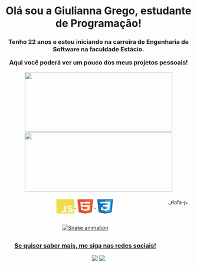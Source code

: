 <h1 align="center">
Olá sou a Giulianna Grego, estudante de Programação!
</h1>
<h3 align="center"> 
Tenho 22 anos e estou iniciando na carreira de Engenharia de Software na faculdade Estácio.

Aqui você poderá ver um pouco dos meus projetos pessoais!
</h3>
<div align="center">
  <a href="https://github.com/giuliannagrego">
  <img height="160em" width="400em" src="https://github-readme-stats.vercel.app/api?username=giuliannagrego&show_icons=true&theme=dracula&include_all_commits=true&count_private=true"/>
  <img height="160em" width="400em" src="https://github-readme-stats.vercel.app/api/top-langs/?username=giuliannagrego&layout=compact&langs_count=7&theme=dracula"/>
</div>
</div>
<div align="center"><br>
  <img align="center" alt="Giu-Js" height="40" width="50" src="https://raw.githubusercontent.com/devicons/devicon/master/icons/javascript/javascript-plain.svg">
  <img align="center" alt="Giu-HTML" height="40" width="50" src="https://raw.githubusercontent.com/devicons/devicon/master/icons/html5/html5-original.svg">
  <img align="center" alt="Giu-CSS" height="40" width="50" src="https://raw.githubusercontent.com/devicons/devicon/master/icons/css3/css3-original.svg">
  <img align="right" alt="Rafa-pic" height="150" style="border-radius:50px;" src="https://media.discordapp.net/attachments/974803983501778965/980877732244254760/ezgif-2-6a14eacdad.gif?width=539&height=539">
</div>

##

<div align="center">  
  
   ![Snake animation](https://github.com/giuliannagrego/giuliannagrego/blob/output/github-contribution-grid-snake.svg)
  
</div>

##

<h3 align="center">
  Se quiser saber mais, me siga nas redes sociais!
</h3>
  
<div align="center">
    <a href="https://instagram.com/giuliannagrego" target="_blank"><img src="https://img.shields.io/badge/-Instagram-%23E4405F?style=for-the-badge&logo=instagram&logoColor=white" target="_blank"></a>
  <a href="https://www.linkedin.com/in/giuliannagrego" target="_blank"><img src="https://img.shields.io/badge/-LinkedIn-%230077B5?style=for-the-badge&logo=linkedin&logoColor=white" target="_blank"></a> 
</div>
